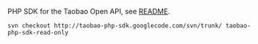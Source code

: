 PHP SDK for the Taobao Open API, see [README](http://code.google.com/p/taobao-php-sdk/source/browse/trunk/README).

```
svn checkout http://taobao-php-sdk.googlecode.com/svn/trunk/ taobao-php-sdk-read-only
```